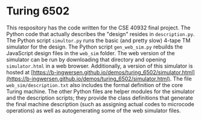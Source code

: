 # Turing 6502

This respository has the code written for the CSE 40932 final project. The Python code that actually describes the "design" resides in `description.py`. The Python script `simultor.py` runs the basic (and pretty slow) 4-tape TM simulator for the design. The Python script `gen_web_sim.py` rebuilds the JavaScript design files in the `web_sim` folder. The web version of the simulator can be run by downloading that directory and opening `simulator.html` in a web browser. Additionally, a version of this simulator is hosted at [https://b-ingwersen.github.io/demos/turing_6502/simulator.html](https://b-ingwersen.github.io/demos/turing_6502/simulator.html). The file `web_sim/description.txt` also includes the formal definition of the core Turing machine. The other Python files are helper modules for the simulator and the description scripts; they provide the class definitions that generate the final machine description (such as assigning actual codes to microcode operations) as well as autogenerating some of the web simulator files.